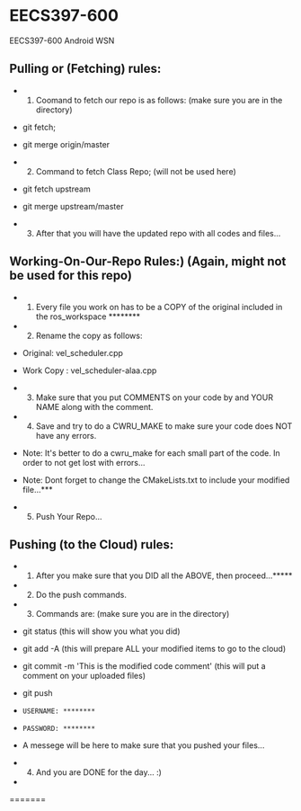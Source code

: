 # EECS397-600
EECS397-600 Android WSN

## Pulling or (Fetching) rules:

- 1) Coomand to fetch our repo is as follows: (make sure you are in the directory)
-   git fetch;
-   git merge origin/master
 
- 2) Command to fetch Class Repo; (will not be used here)
-   git fetch upstream
-   git merge upstream/master
  
- 3) After that you will have the updated repo with all codes and files...
 

## Working-On-Our-Repo Rules:) (Again, might not be used for this repo)
- 1) Every file you work on has to be a COPY of the original included in the ros_workspace ********
- 2) Rename the copy as follows:
-   Original:   vel_scheduler.cpp
-   Work Copy : vel_scheduler-alaa.cpp

- 3) Make sure that you put COMMENTS on your code by and YOUR NAME along with the comment.
- 4) Save and try to do a CWRU_MAKE to make sure your code does NOT have any errors.
- Note: It's better to do a cwru_make for each small part of the code. In order to not get lost with errors...
- Note: Dont forget to change the CMakeLists.txt to include your modified file...***
 
- 5) Push Your Repo...
 
## Pushing (to the Cloud) rules:
- 1) After you make sure that you DID all the ABOVE, then proceed...*****
- 2) Do the push commands.
- 3) Commands are: (make sure you are in the directory)
-   git status (this will show you what you did)
-   git add -A (this will prepare ALL your modified items to go to the cloud)
-   git commit -m 'This is the modified code comment' (this will put a comment on your uploaded files)
-   git push
-     USERNAME: ********
-     PASSWORD: ********
-   A messege will be here to make sure that you pushed your files...
   
- 4) And you are DONE for the day... :)
-   

=======
